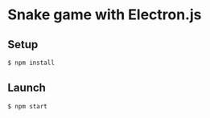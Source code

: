 # Snake game with Electron.js

## Setup

```bash
$ npm install
```

## Launch

```bash
$ npm start
```
